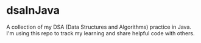 # dsaInJava
A collection of my DSA (Data Structures and Algorithms) practice in Java. I'm using this repo to track my learning and share helpful code with others.
